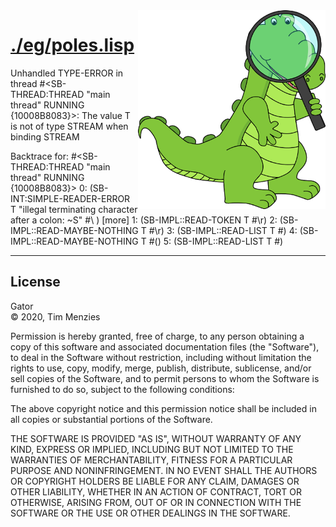 <a name=top>
<img width=300 align=right src="https://raw.githubusercontent.com/timm/gator/main/docs/img/gator.png">

# [./eg/poles.lisp](/src/./eg/poles.lisp)
Unhandled TYPE-ERROR in thread #<SB-THREAD:THREAD "main thread" RUNNING
                                  {10008B8083}>:
  The value
    T
  is not of type
    STREAM
  when binding STREAM

Backtrace for: #<SB-THREAD:THREAD "main thread" RUNNING {10008B8083}>
0: (SB-INT:SIMPLE-READER-ERROR T "illegal terminating character after a colon: ~S" #\ ) [more]
1: (SB-IMPL::READ-TOKEN T #\r)
2: (SB-IMPL::READ-MAYBE-NOTHING T #\r)
3: (SB-IMPL::READ-LIST T #<unused argument>)
4: (SB-IMPL::READ-MAYBE-NOTHING T #\()
5: (SB-IMPL::READ-LIST T #<unused argument>)

<hr>


## License

Gator   
&copy; 2020, Tim Menzies

Permission is hereby granted, free of charge, to any person obtaining
a copy of this software and associated documentation files (the
"Software"), to deal in the Software without restriction, including
without limitation the rights to use, copy, modify, merge, publish,
distribute, sublicense, and/or sell copies of the Software, and to
permit persons to whom the Software is furnished to do so, subject
to the following conditions:

The above copyright notice and this permission notice shall be
included in all copies or substantial portions of the Software.

THE SOFTWARE IS PROVIDED "AS IS", WITHOUT WARRANTY OF ANY KIND,
EXPRESS OR IMPLIED, INCLUDING BUT NOT LIMITED TO THE WARRANTIES OF
MERCHANTABILITY, FITNESS FOR A PARTICULAR PURPOSE AND NONINFRINGEMENT.
IN NO EVENT SHALL THE AUTHORS OR COPYRIGHT HOLDERS BE LIABLE FOR
ANY CLAIM, DAMAGES OR OTHER LIABILITY, WHETHER IN AN ACTION OF
CONTRACT, TORT OR OTHERWISE, ARISING FROM, OUT OF OR IN CONNECTION
WITH THE SOFTWARE OR THE USE OR OTHER DEALINGS IN THE SOFTWARE.

